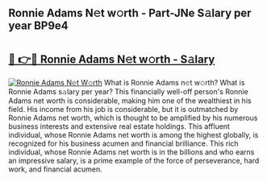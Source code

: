 ## Ronnie Adams N𝚎t w𝚘rth - Part-JNe S𝚊lary per year BP9e4

# <h2><a href="http://gc1s9wd.nevu.top/?p=Ronnie+Adams">🔗 👉🔴 Ronnie Adams N𝚎t w𝚘rth - S𝚊lary</a></h2>

[![Ronnie Adams N𝚎t W𝚘rth](https://i.imgur.com/Oavwk0R.jpeg)](http://gc1s9wd.nevu.top/?p=Ronnie+Adams)
What is Ronnie Adams n𝚎t w𝚘rth? What is Ronnie Adams s𝚊lary per year?
This financially well-off person's Ronnie Adams net worth is considerable, making him one of the wealthiest in his field. His income from his job is considerable, but it is outmatched by Ronnie Adams net worth, which is thought to be amplified by his numerous business interests and extensive real estate holdings. This affluent individual, whose Ronnie Adams net worth is among the highest globally, is recognized for his business acumen and financial brilliance. This rich individual, whose Ronnie Adams net worth is in the billions and who earns an impressive salary, is a prime example of the force of perseverance, hard work, and financial acumen.
